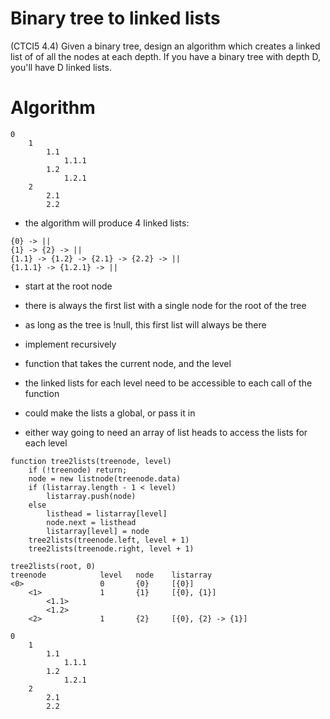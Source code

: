 # Binary tree to linked lists

(CTCI5 4.4) Given a binary tree, design an algorithm which creates a linked list of 
of all the nodes at each depth. If you have a binary tree with depth D, you'll have
D linked lists.

# Algorithm

```
0
    1
        1.1
            1.1.1
        1.2
            1.2.1
    2
        2.1
        2.2
```

- the algorithm will produce 4 linked lists:

```
{0} -> ||
{1} -> {2} -> ||
{1.1} -> {1.2} -> {2.1} -> {2.2} -> ||
{1.1.1} -> {1.2.1} -> ||
```

- start at the root node
- there is always the first list with a single node for the root of the tree
- as long as the tree is !null, this first list will always be there

- implement recursively
- function that takes the current node, and the level
- the linked lists for each level need to be accessible to each call of the function
- could make the lists a global, or pass it in
- either way going to need an array of list heads to access the lists for each level

```
function tree2lists(treenode, level)
    if (!treenode) return;
    node = new listnode(treenode.data)
    if (listarray.length - 1 < level)
        listarray.push(node)
    else
        listhead = listarray[level]
        node.next = listhead
        listarray[level] = node
    tree2lists(treenode.left, level + 1)
    tree2lists(treenode.right, level + 1)
```

```
tree2lists(root, 0)
treenode            level   node    listarray
<0>                 0       {0}     [{0}]
    <1>             1       {1}     [{0}, {1}]
        <1.1>
        <1.2>
    <2>             1       {2}     [{0}, {2} -> {1}]
```

```
0
    1
        1.1
            1.1.1
        1.2
            1.2.1
    2
        2.1
        2.2
```

























